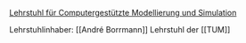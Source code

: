 [Lehrstuhl für Computergestützte Modellierung und Simulation](https://www.cms.bgu.tum.de/de/)

Lehrstuhlinhaber: [[André Borrmann]]
Lehrstuhl der [[TUM]]

